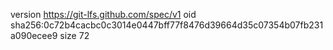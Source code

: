 version https://git-lfs.github.com/spec/v1
oid sha256:0c72b4cacbc0c3014e0447bff77f8476d39664d35c07354b07fb231a090ecee9
size 72
